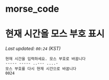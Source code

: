# morse_code
# 현재 시간을 모스 부호 표시
<!-- MORSE_TIME_START -->
_Last updated: `00:24` (KST)_

```
현재 시간을 입력하세요. 모스 부호로 바꿉니다
----- ----- ..--- ....-
모스 부호를 다시 현재 시간으로 바꿉니다
0024
```
<!-- MORSE_TIME_END -->
